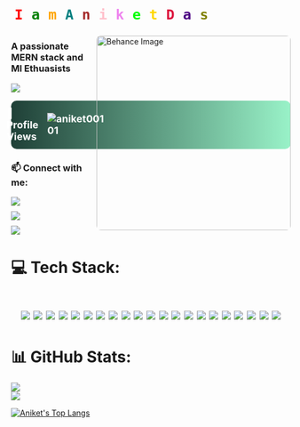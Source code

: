 <p align="center">
  <svg xmlns="http://www.w3.org/2000/svg" width="800" height="80" viewBox="0 0 800 80">
    <text x="10" y="55" font-family="Fira Code, monospace" font-size="40" font-weight="600">
      <tspan fill="red">I</tspan>
      <tspan fill="blue"> </tspan>
      <tspan fill="green">a</tspan>
      <tspan fill="orange">m</tspan>
      <tspan fill="purple"> </tspan>
      <tspan fill="teal">A</tspan>
      <tspan fill="brown">n</tspan>
      <tspan fill="pink">i</tspan>
      <tspan fill="violet">k</tspan>
      <tspan fill="lime">e</tspan>
      <tspan fill="gold">t</tspan>
      <tspan fill="cyan"> </tspan>
      <tspan fill="crimson">D</tspan>
      <tspan fill="indigo">a</tspan>
      <tspan fill="olive">s</tspan>
    </text>
  </svg>
</p>




<img align="right" src="https://mir-s3-cdn-cf.behance.net/project_modules/1400/566303171864699.64761967a0915.png" alt="Behance Image" style="height: 350px; width: auto; border-radius: 8px;" />

<h3>A passionate MERN stack and Ml Ethuasists</h3>
<p >
  <img src="https://readme-typing-svg.herokuapp.com?font=Fira+Code&size=22&pause=1000&color=FF4500&width=435&lines=Full+Stack+Web+Developer;Always+Learning+New+Things"/>
</p>

<div  style="margin: 15px 0; padding: 12px; border-radius: 10px; background: linear-gradient(90deg, #1f4037, #99f2c8); ">
  <h2 style="font-size: 18px; font-weight: bold; color: #fff; margin: 0; display: flex; align-items: center; justify-content: center; gap: 8px;">
    👀 Profile Views <img src="https://komarev.com/ghpvc/?username=aniket00101&color=FF4500&style=for-the-badge" alt="aniket00101" style="margin-left: 8px;"/>
  </h2>
</div>

<h3 align="left">📫 Connect with me:</h3>
<div style="display: flex; flex-direction: column; gap: 10px;">
  <a href="https://github.com/aniket00101">
    <img src="https://img.shields.io/badge/GitHub-000?style=for-the-badge&logo=github&logoColor=white"/>
  </a>
  <a href="https://linkedin.com/in/aniket-das-7766b129a">
    <img src="https://img.shields.io/badge/LinkedIn-0077B5?style=for-the-badge&logo=linkedin&logoColor=white"/>
  </a>
  <a href="https://portfolio-psi-three-d6mmygainv.vercel.app/">
    <img src="https://img.shields.io/badge/Portfolio-FF7139?style=for-the-badge&logo=firefox&logoColor=white"/>
  </a>
</div>

# 💻 Tech Stack:
<h1 align="center">
  <img src="https://img.shields.io/badge/html5-%23E34F26.svg?style=for-the-badge&logo=html5&logoColor=white"/>
  <img src="https://img.shields.io/badge/css3-%231572B6.svg?style=for-the-badge&logo=css3&logoColor=white"/>
  <img src="https://img.shields.io/badge/javascript-%23323330.svg?style=for-the-badge&logo=javascript&logoColor=%23F7DF1E"/>
  <img src="https://img.shields.io/badge/react-%2320232a.svg?style=for-the-badge&logo=react&logoColor=%2361DAFB"/>
  <img src="https://img.shields.io/badge/tailwindcss-%2338B2AC.svg?style=for-the-badge&logo=tailwind-css&logoColor=white"/>
  <img src="https://img.shields.io/badge/redux-%23593d88.svg?style=for-the-badge&logo=redux&logoColor=white"/>
  <img src="https://img.shields.io/badge/django-%23092E20.svg?style=for-the-badge&logo=django&logoColor=white"/>
  <img src="https://img.shields.io/badge/flask-%23000.svg?style=for-the-badge&logo=flask&logoColor=white"/>
  <img src="https://img.shields.io/badge/node.js-6DA55F?style=for-the-badge&logo=node.js&logoColor=white"/>
  <img src="https://img.shields.io/badge/express.js-%23404d59.svg?style=for-the-badge&logo=express&logoColor=%2361DAFB"/>
  <img src="https://img.shields.io/badge/mongodb-%234ea94b.svg?style=for-the-badge&logo=mongodb&logoColor=white"/>
  <img src="https://img.shields.io/badge/mysql-%2300f.svg?style=for-the-badge&logo=mysql&logoColor=white"/>
  <img src="https://img.shields.io/badge/socket.io-%23010101.svg?style=for-the-badge&logo=socket.io&logoColor=white"/>
  <img src="https://img.shields.io/badge/vercel-%23000000.svg?style=for-the-badge&logo=vercel&logoColor=white"/>
  <img src="https://img.shields.io/badge/firebase-%23039BE5.svg?style=for-the-badge&logo=firebase"/>
  <img src="https://img.shields.io/badge/pandas-%23150458.svg?style=for-the-badge&logo=pandas&logoColor=white"/>
  <img src="https://img.shields.io/badge/graphql-E10098?style=for-the-badge&logo=graphql&logoColor=white"/>
  <img src="https://img.shields.io/badge/github-%23121011.svg?style=for-the-badge&logo=github&logoColor=white"/>
  <img src="https://img.shields.io/badge/c-%2300599C.svg?style=for-the-badge&logo=c&logoColor=white"/>
  <img src="https://img.shields.io/badge/c++-%2300599C.svg?style=for-the-badge&logo=c%2B%2B&logoColor=white"/>
  <img src="https://img.shields.io/badge/python-%2314354C.svg?style=for-the-badge&logo=python&logoColor=white"/>
</h1>


# 📊 GitHub Stats:
![](https://github-readme-stats.vercel.app/api?username=aniket00101&theme=tokyonight&hide_border=false&include_all_commits=true&count_private=true)<br/>
![](https://nirzak-streak-stats.vercel.app/?user=aniket00101&theme=gruvbox&hide_border=false)<br/>

[![Aniket's Top Langs](https://github-readme-stats.vercel.app/api/top-langs?username=aniket00101&hide=html,stylus,jupyter%20notebook,css,scss,batchfile,dockerfile&theme=dracula&show_icons=true)](https://github.com/aniket00101)


